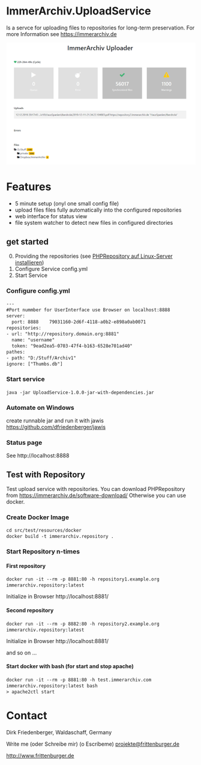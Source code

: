 # ImmerArchiv.UploadService
Is a servce for uploading files to repositories for long-term preservation. For more Information see https://immerarchiv.de

![ImmerArchiv Product Screenshot](docs/immerarchiv-uploadservice-screenshot.png)

# Features
- 5 minute setup (onyl one small config file)
- upload files files fully automatically into the configured repositories
- web interface for status view
- file system watcher to detect new files in configured directories

## get started
0. Providing the repositories (see [PHPRepository auf Linux-Server installieren](https://immerarchiv.de/2016/10/14/phprepository-auf-linux-server-installieren/))
1. Configure Service config.yml
2. Start Service

### Configure config.yml
```
---
#Port nummber for UserInterface use Browser on localhost:8888
server:
  port: 8888    79031160-2d6f-4118-a0b2-e898a0ab0071
repositories:
- url: "http://repository.domain.org:8881"
  name: "username"
  token: "9ead2ea5-0703-47f4-b163-6528e701ad40"
pathes:
- path: "D:/Stuff/Archiv1"
ignore: ["Thumbs.db"]
```
### Start service
```
java -jar UploadService-1.0.0-jar-with-dependencies.jar
```
### Automate on Windows
create runnable jar and run it with jawis https://github.com/dfriedenberger/jawis

### Status page
See http://localhost:8888


## Test with Repository
 
Test upload service with repositories. You can download PHPRepository from https://immerarchiv.de/software-download/
Otherwise you can use docker. 

### Create Docker Image
```
cd src/test/resources/docker
docker build -t immerarchiv.repository .
```

### Start Repository n-times
#### First repository
```
docker run -it --rm -p 8881:80 -h repository1.example.org immerarchiv.repository:latest 
```
Initialize in Browser http://localhost:8881/

#### Second repository
```
docker run -it --rm -p 8882:80 -h repository2.example.org immerarchiv.repository:latest 
```
Initialize in Browser http://localhost:8881/

and so on ...

#### Start docker with bash (for start and stop apache)
```
docker run -it --rm -p 8881:80 -h test.immerarchiv.com immerarchiv.repository:latest bash 
> apache2ctl start
```





# Contact
Dirk Friedenberger, Waldaschaff, Germany

Write me (oder Schreibe mir) (o Escríbeme)
projekte@frittenburger.de

http://www.frittenburger.de 